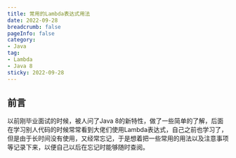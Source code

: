 ```yaml
---
title: 常用的Lambda表达式用法
date: 2022-09-28
breadcrumb: false
pageInfo: false
category:
- Java
tag:
- Lambda
- Java 8
sticky: 2022-09-28
---
```


## 前言
以前刚毕业面试的时候，被人问了Java 8的新特性，做了一些简单的了解，后面在学习别人代码的时候常常看到大佬们使用Lambda表达式，自己之前也学习了，但是由于长时间没有使用，又经常忘记，于是想着把一些常用的用法以及注意事项等记录下来，以便自己以后在忘记时能够随时查阅。

